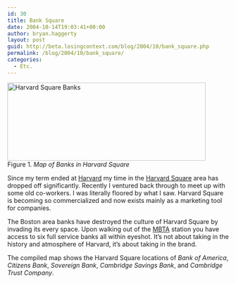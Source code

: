 ```yaml
---
id: 30
title: Bank Square
date: 2004-10-14T19:03:41+00:00
author: bryan.haggerty
layout: post
guid: http://beta.losingcontext.com/blog/2004/10/bank_square.php
permalink: /blog/2004/10/bank_square/
categories:
  - Etc.
---
```

<p class="figure-centered">
  <img alt="Harvard Square Banks" src="http://www.losingcontext.com/blog/wp-content/uploads/legacy/harvard-bank-map.jpg" width="450" height="177" border="0" /><br /> Figure 1. <em>Map of Banks in Harvard Square</em>
</p>

Since my term ended at [Harvard](http://www.harvard.edu) my time in the [Harvard Square](http://www.harvardsquare.com "Get information about happenings in the square") area has dropped off significantly. Recently I ventured back through to meet up with some old co-workers. I was literally floored by what I saw. Harvard Square is becoming so commercialized and now exists mainly as a marketing tool for companies.

The Boston area banks have destroyed the culture of Harvard Square by invading its every space. Upon walking out of the [MBTA](http://www.mbta.com) station you have access to six full service banks all within eyeshot. It&#8217;s not about taking in the history and atmosphere of Harvard, it&#8217;s about taking in the brand.

The compiled map shows the Harvard Square locations of _Bank of America_, _Citizens Bank_, _Sovereign Bank_, _Cambridge Savings Bank_, and _Cambridge Trust Company_.